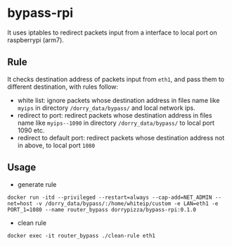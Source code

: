 # bypass-rpi
It uses iptables to redirect packets input from a interface to local port on raspberrypi (arm7).

## Rule
It checks destination address of packets input from `eth1`, and pass them to different destination, with rules follow:
* white list:
    ignore packets whose destination address in files name like `myips` in directory `/dorry_data/bypass/` and local network ips.
* redirect to port:
    redirect packets whose destination address in files name like `myips--1090` in directory `/dorry_data/bypass/` to local port 1090 etc.
* redirect to default port:
	redirect packets whose destination address not in above, to local port `1080`

## Usage
* generate rule
```
docker run -itd --privileged --restart=always --cap-add=NET_ADMIN --net=host -v /dorry_data/bypass/:/home/whiteip/custom -e LAN=eth1 -e PORT_1=1080 --name router_bypass dorrypizza/bypass-rpi:0.1.0
```

* clean rule
```
docker exec -it router_bypass ./clean-rule eth1
```
